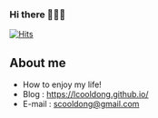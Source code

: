 ### Hi there 👋👋👋

[![Hits](https://hits.seeyoufarm.com/api/count/incr/badge.svg?url=https%3A%2F%2Fgithub.com%2FLcooldong&count_bg=%2320E3BB&title_bg=%23393034&icon=letterboxd.svg&icon_color=%2320E3BB&title=Touch&edge_flat=false)](https://hits.seeyoufarm.com)

## About me
- How to enjoy my life!
- Blog : https://lcooldong.github.io/
- E-mail : scooldong@gmail.com


<!--
**Lcooldong/Lcooldong** is a ✨ _special_ ✨ repository because its `README.md` (this file) appears on your GitHub profile.

Here are some ideas to get you started:

- 🔭 I’m currently working on ...
- 🌱 I’m currently learning ...
- 👯 I’m looking to collaborate on ...
- 🤔 I’m looking for help with ...
- 💬 Ask me about ...
- 📫 How to reach me: ...
- 😄 Pronouns: ...
- ⚡ Fun fact: ...
-->
